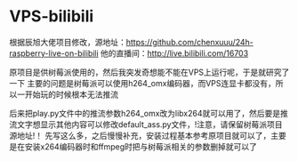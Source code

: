 # VPS-bilibili
根据辰旭大佬项目修改，源地址：https://github.com/chenxuuu/24h-raspberry-live-on-bilibili 他的直播间：http://live.bilibili.com/16703



原项目是供树莓派使用的，然后我突发奇想能不能在VPS上运行呢，于是就研究了一下
主要的问题是树莓派可以使用h264_omx编码器，而VPS连显卡都没有，所以一开始玩的时候根本无法推流



后来把play.py文件中的推流参数h264_omx改为libx264就可以用了，然后要是推流文字想显示其他内容可以修改default_ass.py文件，!注意，请保留树莓派项目源地址!！
先写这么多，之后慢慢补充，安装过程基本参考原项目就可以了，主要是在安装x264编码器时和ffmpeg时把与树莓派相关的参数删掉就可以了
